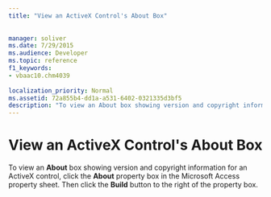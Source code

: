 ```yaml
---
title: "View an ActiveX Control's About Box"
 
 
manager: soliver
ms.date: 7/29/2015
ms.audience: Developer
ms.topic: reference
f1_keywords:
- vbaac10.chm4039
  
localization_priority: Normal
ms.assetid: 72a855b4-dd1a-a531-6402-0321335d3bf5
description: "To view an About box showing version and copyright information for an ActiveX control, click the About property box in the Microsoft Access property sheet. Then click the Build button to the right of the property box."
---
```


# View an ActiveX Control's About Box

To view an **About** box showing version and copyright information for an ActiveX control, click the **About** property box in the Microsoft Access property sheet. Then click the **Build** button to the right of the property box. 
  

